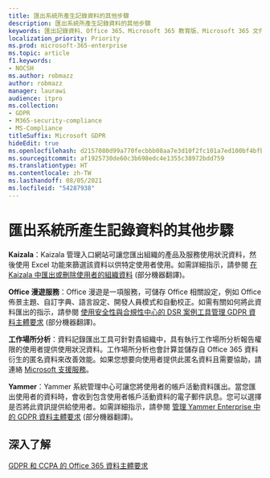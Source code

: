 ```yaml
---
title: 匯出系統所產生記錄資料的其他步驟
description: 匯出系統所產生記錄資料的其他步驟
keywords: 匯出記錄資料、Office 365、Microsoft 365 教育版、Microsoft 365 文件、GDPR
localization_priority: Priority
ms.prod: microsoft-365-enterprise
ms.topic: article
f1.keywords:
- NOCSH
ms.author: robmazz
author: robmazz
manager: laurawi
audience: itpro
ms.collection:
- GDPR
- M365-security-compliance
- MS-Compliance
titleSuffix: Microsoft GDPR
hideEdit: true
ms.openlocfilehash: d2157080d99a770fecbbb08aa7e3d10f2fc101a7ed100bf4bfb39c0ce72174ae
ms.sourcegitcommit: af1925730de60c3b698edc4e1355c38972bdd759
ms.translationtype: HT
ms.contentlocale: zh-TW
ms.lasthandoff: 08/05/2021
ms.locfileid: "54287938"
---
```

# <a name="additional-steps-to-export-system-generated-log-data"></a>匯出系統所產生記錄資料的其他步驟

**Kaizala**：Kaizala 管理入口網站可讓您匯出組織的產品及服務使用狀況資料，然後使用 Excel 功能來篩選該資料以供特定使用者使用。如需詳細指示，請參閱 [在 Kaizala 中匯出或刪除使用者的組織資料](/office365/kaizala/export-or-delete-a-user-s-data) (部分機器翻譯)。

**Office 漫遊服務**：Office 漫遊是一項服務，可儲存 Office 相關設定，例如 Office 佈景主題、自訂字典、語言設定、開發人員模式和自動校正。如需有關如何將此資料匯出的指示，請參閱 [使用安全性與合規性中心的 DSR 案例工具管理 GDPR 資料主體要求](/microsoft-365/compliance/manage-gdpr-data-subject-requests-with-the-dsr-case-tool) (部分機器翻譯)。 
 
**工作場所分析**：資料記錄匯出工具可針對貴組織中，具有執行工作場所分析報告權限的使用者提供使用狀況資料。工作場所分析也會計算並儲存自 Office 365 資料衍生的匿名資料來改善效能。如果您想要向使用者提供此匿名資料且需要協助，請連絡 [Microsoft 支援服務](https://support.microsoft.com/contactus/)。

**Yammer**：Yammer 系統管理中心可讓您將使用者的帳戶活動資料匯出。當您匯出使用者的資料時，會收到包含使用者帳戶活動資料的電子郵件訊息。您可以選擇是否將此資訊提供給使用者。如需詳細指示，請參閱 [管理 Yammer Enterprise 中的 GDPR 資料主體要求](/yammer/manage-security-and-compliance/gdpr-requests-in-yammer-enterprise) (部分機器翻譯)。

## <a name="learn-more"></a>深入了解

[GDPR 和 CCPA 的 Office 365 資料主體要求](gdpr-dsr-office365.md#part-3-responding-to-dsrs-for-system-generated-logs)